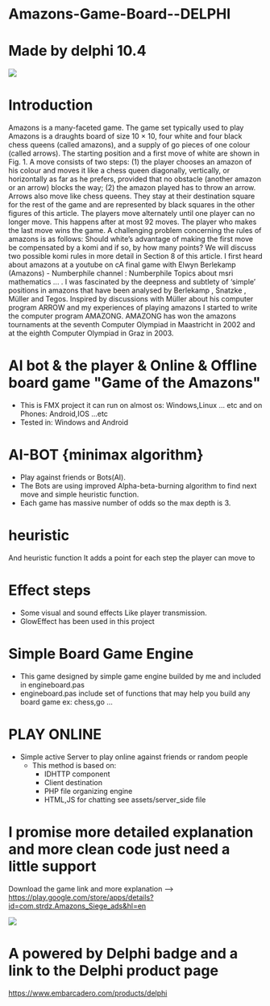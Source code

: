 # Amazons-Game-Board--DELPHI

# Made by delphi 10.4

![](https://github.com/okbach/Amazons-Game-Board---DELPHI/blob/main/assets/Untitled-500--1024.png?raw=true)

# Introduction
Amazons is a many-faceted game. The game set typically used to play Amazons is a draughts board of size 10 × 10, four white and four black chess queens (called amazons), and a supply of go pieces of one colour (called arrows). The starting position and a first move of white are shown in Fig. 1. A move consists of two steps: (1) the player chooses an amazon of his colour and moves it like a chess queen diagonally, vertically, or horizontally as far as he prefers, provided that no obstacle (another amazon or an arrow) blocks the way; (2) the amazon played has to throw an arrow. Arrows also move like chess queens. They stay at their destination square for the rest of the game and are represented by black squares in the other figures of this article. The players move alternately until one player can no longer move. This happens after at most 92 moves. The player who makes the last move wins the game. A challenging problem concerning the rules of amazons is as follows: Should white’s advantage of making the first move be compensated by a komi and if so, by how many points? We will discuss two possible komi rules in more detail in Section 8 of this article. I first heard about amazons at a youtube on cA final game with Elwyn Berlekamp (Amazons) - Numberphile
channel : Numberphile Topics about msri mathematics ...
. I was fascinated by the deepness and subtlety of ‘simple’ positions in amazons that have been analysed by Berlekamp , Snatzke , Müller and Tegos. Inspired by discussions with Müller about his computer program ARROW and my experiences of playing amazons I started to write the computer program AMAZONG. AMAZONG has won the amazons tournaments at the seventh Computer Olympiad in Maastricht in 2002 and at the eighth Computer Olympiad in Graz in 2003.


# AI bot &amp; the player &amp; Online &amp; Offline board game "Game of the Amazons" 

- This is FMX project it can run on almost os:
  Windows,Linux ... etc and on Phones: Android,IOS ...etc
- Tested in: Windows and Android

# AI-BOT {minimax algorithm}
- Play against friends or Bots(AI).
- The Bots are using improved Alpha-beta-burning algorithm to find next move and simple heuristic function.
- Each game has massive number of odds so the max depth is 3.

# heuristic
And heuristic function
It adds a point for each step the player can move to

# Effect steps
- Some visual and sound effects Like player transmission.
- GlowEffect has been used in this project 

# Simple Board Game Engine
- This game designed by simple game engine builded by me and included in engineboard.pas
- engineboard.pas include set of functions that may help you build any board game ex: chess,go ...

# PLAY ONLINE
- Simple active Server to play online against friends or random people
    - This method is based on:
      - IDHTTP component
      - Client destination
      - PHP file organizing engine
      - HTML,JS for chatting see assets/server_side file
# I promise more detailed explanation and more clean code just need a little support

Download the game link and more explanation --> https://play.google.com/store/apps/details?id=com.strdz.Amazons_Siege_ads&hl=en


![](https://github.com/okbach/Amazons-Game-Board---DELPHI/blob/main/assets/Embarcadero%20Delphi%20213px.png)
# A powered by Delphi badge and a link to the Delphi product page 
https://www.embarcadero.com/products/delphi
